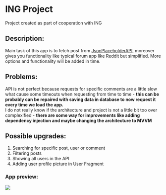 # ING Project 
Project created as part of cooperation with ING 

## Description:
Main task of this app is to fetch post from [JsonPlaceholderAPI](https://jsonplaceholder.typicode.com), moreover gives you functionality like typical forum app like Reddit but simplified. More options and functionality will be added in time.

## Problems: 
API is not perfect because requests for specific comments are a little slow what cause some timeouts when requesting from time to time - **this can be probably can be repaired with saving data in database to now request it every time we load the app.**
</br>
I do not really know if the architecture and project is not a little bit too over complexified - **there are some way for improvements like adding dependency injection and maybe changing the architecture to MVVM**

## Possible upgrades: 
1. Searching for specific post, user or comment
2. Filtering posts
3. Showing all users in the API
4. Adding user profile picture in User Fragment

### App preview: 
![](ing_project.gif)


